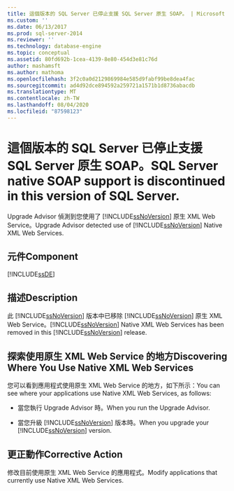 ```yaml
---
title: 這個版本的 SQL Server 已停止支援 SQL Server 原生 SOAP。 | Microsoft Docs
ms.custom: ''
ms.date: 06/13/2017
ms.prod: sql-server-2014
ms.reviewer: ''
ms.technology: database-engine
ms.topic: conceptual
ms.assetid: 80fd692b-1cea-4139-8e80-454d3e81c76d
author: mashamsft
ms.author: mathoma
ms.openlocfilehash: 3f2c0a0d2129869984e585d9fabf99be8dea4fac
ms.sourcegitcommit: ad4d92dce894592a259721a1571b1d8736abacdb
ms.translationtype: MT
ms.contentlocale: zh-TW
ms.lasthandoff: 08/04/2020
ms.locfileid: "87598123"
---
```

# <a name="sql-server-native-soap-support-is-discontinued-in-this-version-of-sql-server"></a><span data-ttu-id="5b34b-103">這個版本的 SQL Server 已停止支援 SQL Server 原生 SOAP。</span><span class="sxs-lookup"><span data-stu-id="5b34b-103">SQL Server native SOAP support is discontinued in this version of SQL Server.</span></span>
  <span data-ttu-id="5b34b-104">Upgrade Advisor 偵測到您使用了 [!INCLUDE[ssNoVersion](../../includes/ssnoversion-md.md)] 原生 XML Web Service。</span><span class="sxs-lookup"><span data-stu-id="5b34b-104">Upgrade Advisor detected use of [!INCLUDE[ssNoVersion](../../includes/ssnoversion-md.md)] Native XML Web Services.</span></span>  
  
## <a name="component"></a><span data-ttu-id="5b34b-105">元件</span><span class="sxs-lookup"><span data-stu-id="5b34b-105">Component</span></span>  
 [!INCLUDE[ssDE](../../includes/ssde-md.md)]  
  
## <a name="description"></a><span data-ttu-id="5b34b-106">描述</span><span class="sxs-lookup"><span data-stu-id="5b34b-106">Description</span></span>  
 <span data-ttu-id="5b34b-107">此 [!INCLUDE[ssNoVersion](../../includes/ssnoversion-md.md)] 版本中已移除 [!INCLUDE[ssNoVersion](../../includes/ssnoversion-md.md)] 原生 XML Web Service。</span><span class="sxs-lookup"><span data-stu-id="5b34b-107">[!INCLUDE[ssNoVersion](../../includes/ssnoversion-md.md)] Native XML Web Services has been removed in this [!INCLUDE[ssNoVersion](../../includes/ssnoversion-md.md)] release.</span></span>  
  
## <a name="discovering-where-you-use-native-xml-web-services"></a><span data-ttu-id="5b34b-108">探索使用原生 XML Web Service 的地方</span><span class="sxs-lookup"><span data-stu-id="5b34b-108">Discovering Where You Use Native XML Web Services</span></span>  
 <span data-ttu-id="5b34b-109">您可以看到應用程式使用原生 XML Web Service 的地方，如下所示：</span><span class="sxs-lookup"><span data-stu-id="5b34b-109">You can see where your applications use Native XML Web Services, as follows:</span></span>  
  
-   <span data-ttu-id="5b34b-110">當您執行 Upgrade Advisor 時。</span><span class="sxs-lookup"><span data-stu-id="5b34b-110">When you run the Upgrade Advisor.</span></span>  
  
-   <span data-ttu-id="5b34b-111">當您升級 [!INCLUDE[ssNoVersion](../../includes/ssnoversion-md.md)] 版本時。</span><span class="sxs-lookup"><span data-stu-id="5b34b-111">When you upgrade your [!INCLUDE[ssNoVersion](../../includes/ssnoversion-md.md)] version.</span></span>  
  
## <a name="corrective-action"></a><span data-ttu-id="5b34b-112">更正動作</span><span class="sxs-lookup"><span data-stu-id="5b34b-112">Corrective Action</span></span>  
 <span data-ttu-id="5b34b-113">修改目前使用原生 XML Web Service 的應用程式。</span><span class="sxs-lookup"><span data-stu-id="5b34b-113">Modify applications that currently use Native XML Web Services.</span></span>  
  
  
